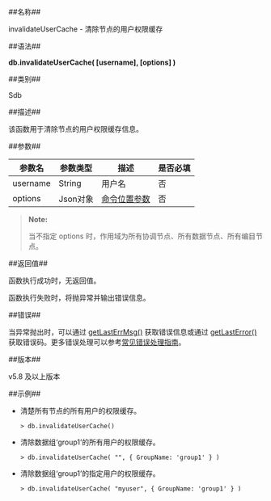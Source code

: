 ##名称##

invalidateUserCache - 清除节点的用户权限缓存

##语法##

**db.invalidateUserCache( [username], [options] )**

##类别##

Sdb

##描述##

该函数用于清除节点的用户权限缓存信息。

##参数##

| 参数名 | 参数类型 | 描述 | 是否必填 |
| ------ | ------ | ------ | ------ |
| username | String | 用户名 | 否 |
| options | Json对象 | [命令位置参数](manual/Manual/Sequoiadb_Command/location.md) | 否 |

> **Note:**
>
> 当不指定 options 时，作用域为所有协调节点、所有数据节点、所有编目节点。

##返回值##

函数执行成功时，无返回值。

函数执行失败时，将抛异常并输出错误信息。

##错误##

当异常抛出时，可以通过 [getLastErrMsg()][getLastErrMsg] 获取错误信息或通过 [getLastError()][getLastError] 获取错误码。更多错误处理可以参考[常见错误处理指南][error_guide]。

##版本##

v5.8 及以上版本

##示例##
* 清楚所有节点的所有用户的权限缓存。

    ```lang-javascript
    > db.invalidateUserCache()
    ```

* 清除数据组‘group1’的所有用户的权限缓存。

    ```lang-javascript
    > db.invalidateUserCache( "", { GroupName: 'group1' } )
    ```

* 清除数据组‘group1’的指定用户的权限缓存。

    ```lang-javascript
    > db.invalidateUserCache( "myuser", { GroupName: 'group1' } )
    ```

[^_^]:
     本文使用的所有引用及链接

[list_info]:manual/Manual/List/list.md
[getLastErrMsg]:manual/Manual/Sequoiadb_Command/Global/getLastErrMsg.md
[getLastError]:manual/Manual/Sequoiadb_Command/Global/getLastError.md
[error_guide]:manual/FAQ/faq_sdb.md